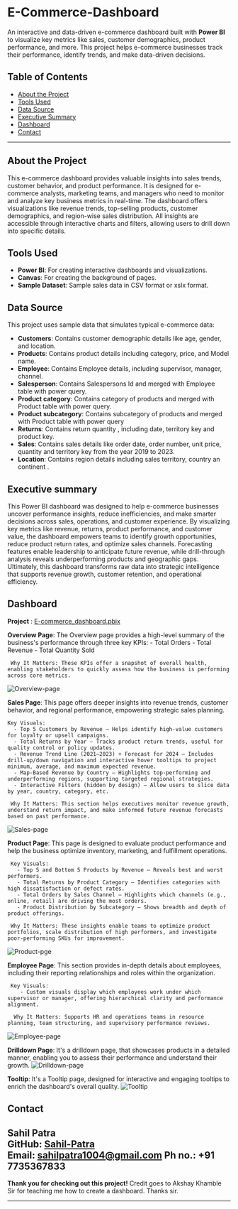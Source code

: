 # E-Commerce-Dashboard

An interactive and data-driven e-commerce dashboard built with **Power BI** to visualize key metrics like sales, customer demographics, product performance, and more. This project helps e-commerce businesses track their performance, identify trends, and make data-driven decisions.

## Table of Contents
- [About the Project](#About-the-Project)
- [Tools Used](#Tools-Used)
- [Data Source](#Data-Source)
- [Executive Summary](#Executive-Summary)
- [Dashboard](#Dashboard)
- [Contact](#Contact)

---

## About the Project
This e-commerce dashboard provides valuable insights into sales trends, customer behavior, and product performance. It is designed for e-commerce analysts, marketing teams, and managers who need to monitor and analyze key business metrics in real-time. 
The dashboard offers visualizations like revenue trends, top-selling products, customer demographics, and region-wise sales distribution. All insights are accessible through interactive charts and filters, allowing users to drill down into specific details.

## Tools Used
- **Power BI**: For creating interactive dashboards and visualizations.
- **Canvas**: For creating the background of pages.
- **Sample Dataset**: Sample sales data in CSV format or xslx format.

## Data Source
This project uses sample data that simulates typical e-commerce data:
- **Customers**: Contains customer demographic details like age, gender, and location.
- **Products**: Contains product details including category, price, and Model name.
- **Employee**: Contains Employee details, including supervisor, manager, channel.
- **Salesperson**: Contains Salespersons Id and merged with Employee table with power query.
- **Product category**: Contains category of products and merged with Product table with power query.
- **Product subcategory**: Contains subcategory of products and merged with Product table with power query
- **Returns**: Contains return quantity , including date, territory key and product key.
- **Sales**: Contains sales details like order date, order number, unit price, quantity and territory key from the year 2019 to 2023.
- **Location**: Contains region details including sales territory, country an continent .

## Executive summary

This Power BI dashboard was designed to help e-commerce businesses uncover performance insights, reduce inefficiencies, and make smarter decisions across sales, operations, and customer experience. By visualizing key metrics like revenue, returns, product performance, and customer value, the dashboard empowers teams to identify growth opportunities, reduce product return rates, and optimize sales channels. Forecasting features enable leadership to anticipate future revenue, while drill-through analysis reveals underperforming products and geographic gaps. Ultimately, this dashboard transforms raw data into strategic intelligence that supports revenue growth, customer retention, and operational efficiency.

## Dashboard

**Project** : [E-commerce_dashboard.pbix](https://app.powerbi.com/view?r=eyJrIjoiNjMyZGZiMGMtZTk3My00NThhLWFmOTEtNmU4MzNjNTBhNWMzIiwidCI6ImRiOThlOTIzLWQyZWEtNDY2MS1hZDE1LTI3YzUyNjA2MGEyYiJ9)

  **Overview Page**: 
    The Overview page provides a high-level summary of the business's performance through three key KPIs:
    - Total Orders
    - Total Revenue
    - Total Quantity Sold

     Why It Matters: These KPIs offer a snapshot of overall health, enabling stakeholders to quickly assess how the business is performing across core metrics.
  ![Overview-page](assets/images/Overview_page.png)

  **Sales Page**: 
   This page offers deeper insights into revenue trends, customer behavior, and regional performance, empowering strategic sales planning.

    Key Visuals:
      - Top 5 Customers by Revenue – Helps identify high-value customers for loyalty or upsell campaigns.
      - Total Returns by Year – Tracks product return trends, useful for quality control or policy updates.
      - Revenue Trend Line (2021–2023) + Forecast for 2024 – Includes drill-up/down navigation and interactive hover tooltips to project minimum, average, and maximum expected revenue.
      - Map-Based Revenue by Country – Highlights top-performing and underperforming regions, supporting targeted regional strategies.
      - Interactive Filters (hidden by design) – Allow users to slice data by year, country, category, etc.

     Why It Matters: This section helps executives monitor revenue growth, understand return impact, and make informed future revenue forecasts based on past performance.
   ![Sales-page](assets/images/Sales_page.png)

  **Product Page**:
    This page is designed to evaluate product performance and help the business optimize inventory, marketing, and fulfillment operations.

     Key Visuals:
       - Top 5 and Bottom 5 Products by Revenue – Reveals best and worst performers.
       - Total Returns by Product Category – Identifies categories with high dissatisfaction or defect rates.
       - Total Orders by Sales Channel – Highlights which channels (e.g., online, retail) are driving the most orders.
       - Product Distribution by Subcategory – Shows breadth and depth of product offerings.
       
     Why It Matters: These insights enable teams to optimize product portfolios, scale distribution of high performers, and investigate poor-performing SKUs for improvement.
   ![Product-pge](assets/images/Product_page.png)

  **Employee Page**: 
    This section provides in-depth details about employees, including their reporting relationships and roles within the organization.

     Key Visuals:
        - Custom visuals display which employees work under which supervisor or manager, offering hierarchical clarity and performance alignment.

      Why It Matters: Supports HR and operations teams in resource planning, team structuring, and supervisory performance reviews.
  ![Employee-page](assets/images/Employee_page.png)

  **Drilldown Page**: 
    It's a drilldown page, that showcases products in a detailed manner, enabling you to assess their performance and understand their growth. 
   ![Drilldown-page](assets/images/Details_page.png)

  **Tooltip**:
    It's a Tooltip page, designed for interactive and engaging tooltips to enrich the dashboard's overall quality.
    ![Tooltip](assets/images/Tooltips_page.png)

## Contact
**Sahil Patra**  
GitHub: [Sahil-Patra](https://github.com/Sahil-Patra)  
Email: sahilpatra1004@gmail.com
Ph no.: +91 7735367833
---

**Thank you for checking out this project!** 
Credit goes to Akshay Khamble Sir for teaching me how to create a dashboard. Thanks sir.


---
